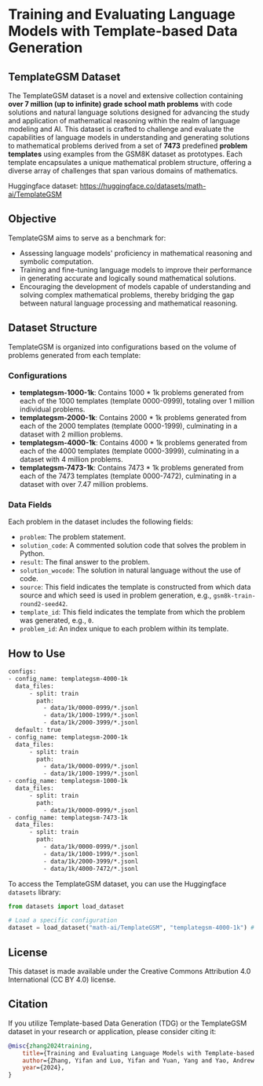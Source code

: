 # Training and Evaluating Language Models with Template-based Data Generation

## TemplateGSM Dataset

The TemplateGSM dataset is a novel and extensive collection containing **over 7 million (up to infinite) grade school math problems** with code solutions and natural language solutions designed for advancing the study and application of mathematical reasoning within the realm of language modeling and AI. This dataset is crafted to challenge and evaluate the capabilities of language models in understanding and generating solutions to mathematical problems derived from a set of **7473** predefined **problem templates** using examples from the GSM8K dataset as prototypes. Each template encapsulates a unique mathematical problem structure, offering a diverse array of challenges that span various domains of mathematics.

Huggingface dataset: https://huggingface.co/datasets/math-ai/TemplateGSM

## Objective

TemplateGSM aims to serve as a benchmark for:
- Assessing language models' proficiency in mathematical reasoning and symbolic computation.
- Training and fine-tuning language models to improve their performance in generating accurate and logically sound mathematical solutions.
- Encouraging the development of models capable of understanding and solving complex mathematical problems, thereby bridging the gap between natural language processing and mathematical reasoning.

## Dataset Structure

TemplateGSM is organized into configurations based on the volume of problems generated from each template:

### Configurations

- **templategsm-1000-1k**: Contains 1000 * 1k problems generated from each of the 1000 templates (template 0000-0999), totaling over 1 million individual problems.
- **templategsm-2000-1k**: Contains 2000 * 1k problems generated from each of the 2000 templates (template 0000-1999), culminating in a dataset with 2 million problems.
- **templategsm-4000-1k**: Contains 4000 * 1k problems generated from each of the 4000 templates (template 0000-3999), culminating in a dataset with 4 million problems.
- **templategsm-7473-1k**: Contains 7473 * 1k problems generated from each of the 7473 templates (template 0000-7472), culminating in a dataset with over 7.47 million problems.

### Data Fields

Each problem in the dataset includes the following fields:
- `problem`: The problem statement.
- `solution_code`: A commented solution code that solves the problem in Python.
- `result`: The final answer to the problem.
- `solution_wocode`: The solution in natural language without the use of code.
- `source`: This field indicates the template is constructed from which data source and which seed is used in problem generation, e.g., `gsm8k-train-round2-seed42`.
- `template_id`: This field indicates the template from which the problem was generated, e.g.,  `0`.
- `problem_id`: An index unique to each problem within its template.

## How to Use

```XML
configs:
- config_name: templategsm-4000-1k
  data_files:
      - split: train
        path:
          - data/1k/0000-0999/*.jsonl
          - data/1k/1000-1999/*.jsonl
          - data/1k/2000-3999/*.jsonl
  default: true
- config_name: templategsm-2000-1k
  data_files:
      - split: train
        path:
          - data/1k/0000-0999/*.jsonl
          - data/1k/1000-1999/*.jsonl
- config_name: templategsm-1000-1k
  data_files:
      - split: train
        path:
          - data/1k/0000-0999/*.jsonl
- config_name: templategsm-7473-1k
  data_files:
      - split: train
        path:
          - data/1k/0000-0999/*.jsonl
          - data/1k/1000-1999/*.jsonl
          - data/1k/2000-3999/*.jsonl
          - data/1k/4000-7472/*.jsonl
```

To access the TemplateGSM dataset, you can use the Huggingface `datasets` library:

```python
from datasets import load_dataset

# Load a specific configuration
dataset = load_dataset("math-ai/TemplateGSM", "templategsm-4000-1k") # or any valid config_name
```

## License

This dataset is made available under the Creative Commons Attribution 4.0 International (CC BY 4.0) license.

## Citation

If you utilize Template-based Data Generation (TDG) or the TemplateGSM dataset in your research or application, please consider citing it:

```bibtex
@misc{zhang2024training,
    title={Training and Evaluating Language Models with Template-based Data Generation},
    author={Zhang, Yifan and Luo, Yifan and Yuan, Yang and Yao, Andrew Chi-Chih},
    year={2024},
}
